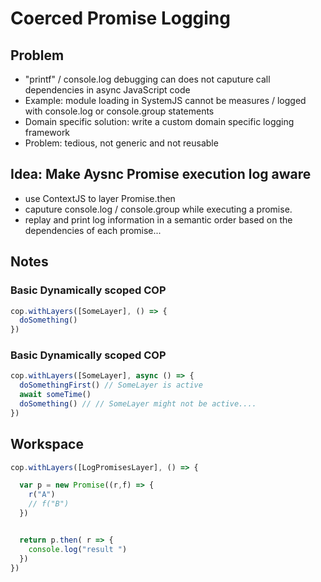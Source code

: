 # Coerced Promise Logging

## Problem

- "printf" / console.log debugging can does not caputure call dependencies in async JavaScript code
- Example: module loading in SystemJS cannot be measures / logged with console.log or console.group statements
- Domain specific solution: write a custom domain specific logging framework
- Problem: tedious, not generic and not reusable 

## Idea: Make Aysnc Promise execution log aware

- use ContextJS to layer Promise.then 
- caputure console.log / console.group while executing a promise.
- replay and print log information in a semantic order based on the dependencies of each promise...


## Notes

### Basic Dynamically scoped COP

```javascript
cop.withLayers([SomeLayer], () => {
  doSomething()
})
```

### Basic Dynamically scoped COP

```javascript
cop.withLayers([SomeLayer], async () => {
  doSomethingFirst() // SomeLayer is active
  await someTime() 
  doSomething() // // SomeLayer might not be active....
})
```



## Workspace

```javascript
cop.withLayers([LogPromisesLayer], () => {

  var p = new Promise((r,f) => {
    r("A")
    // f("B")
  })


  return p.then( r => {
    console.log("result ")
  })
})
```

